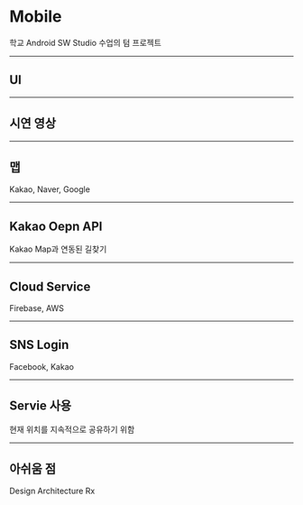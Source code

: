 # Mobile
학교 Android SW Studio 수업의 텀 프로젝트

- - -

## UI

- - -

## 시연 영상

- - -

## 맵

Kakao, Naver, Google

- - -

## Kakao Oepn API
Kakao Map과 연동된 길찾기
- - -

## Cloud Service
Firebase, AWS

- - -

## SNS Login
Facebook, Kakao

- - -

## Servie 사용
현재 위치를 지속적으로 공유하기 위함
- - -

## 아쉬움 점

Design Architecture
Rx
